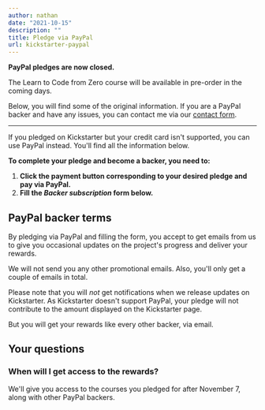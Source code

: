 ```yaml
---
author: nathan
date: "2021-10-15"
description: ""
title: Pledge via PayPal
url: kickstarter-paypal
---
```


**PayPal pledges are now closed.**

The Learn to Code from Zero course will be available in pre-order in the coming days.

Below, you will find some of the original information. If you are a PayPal backer and have any issues, you can contact me via our [contact form](https://school.gdquest.com/about-us/contact).

<hr>

If you pledged on Kickstarter but your credit card isn't supported, you can use PayPal instead. You'll find all the information below.

**To complete your pledge and become a backer, you need to:**

1. **Click the payment button corresponding to your desired pledge and pay via PayPal.**
1. **Fill the _Backer subscription_ form below.**

## PayPal backer terms

By pledging via PayPal and filling the form, you accept to get emails from us to give you occasional updates on the project's progress and deliver your rewards.

We will not send you any other promotional emails. Also, you'll only get a couple of emails in total.

Please note that you will _not_ get notifications when we release updates on Kickstarter. As Kickstarter doesn't support PayPal, your pledge will not contribute to the amount displayed on the Kickstarter page.

But you will get your rewards like every other backer, via email.

## Your questions

### When will I get access to the rewards?

We'll give you access to the courses you pledged for after November 7, along with other PayPal backers.
